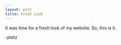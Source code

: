 ```yaml
---
layout: post
title: Fresh Look
---
```


It was time for a fresh look of my website. So, this is it.

-pietz
